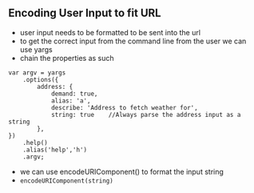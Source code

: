 ## Encoding User Input to fit URL
- user input needs to be formatted to be sent into the url
- to get the correct input from the command line from the user we can use yargs
- chain the properties as such
```
var argv = yargs
	.options({
		address: {
			demand: true,
			alias: 'a',
			describe: 'Address to fetch weather for',
			string: true 	//Always parse the address input as a string
		},
})
	.help()
	.alias('help','h')
	.argv;
```
- we can use encodeURIComponent() to format the input string
- `encodeURIComponent(string)`
